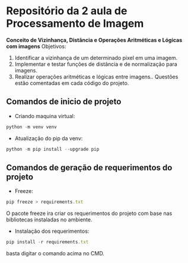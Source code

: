 # Repositório da 2 aula de Processamento de Imagem
__Conceito de Vizinhança, Distância e Operações Aritméticas e Lógicas com imagens__
Objetivos:
1. Identificar a vizinhança de um determinado pixel em uma imagem.
2. Implementar e testar funções de distância e de normalização para imagens.
3. Realizar operações aritméticas e lógicas entre imagens..
Questões estão comentadas em cada código do projeto.

## Comandos de inicio de projeto 
* Criando maquina virtual:
```javascript
python -m venv venv
```

* Atualização do pip da venv:
```javascript
python -m pip install --upgrade pip
```

## Comandos de geração de requerimentos do projeto
* Freeze:
```javascript
pip freeze > requirements.txt
```
O pacote freeze ira criar os requerimentos do projeto com base nas bibliotecas instaladas no ambiente.

* Instalação dos requerimentos:
```javascript
pip install -r requirements.txt
```
basta digitar o comando acima no CMD.


